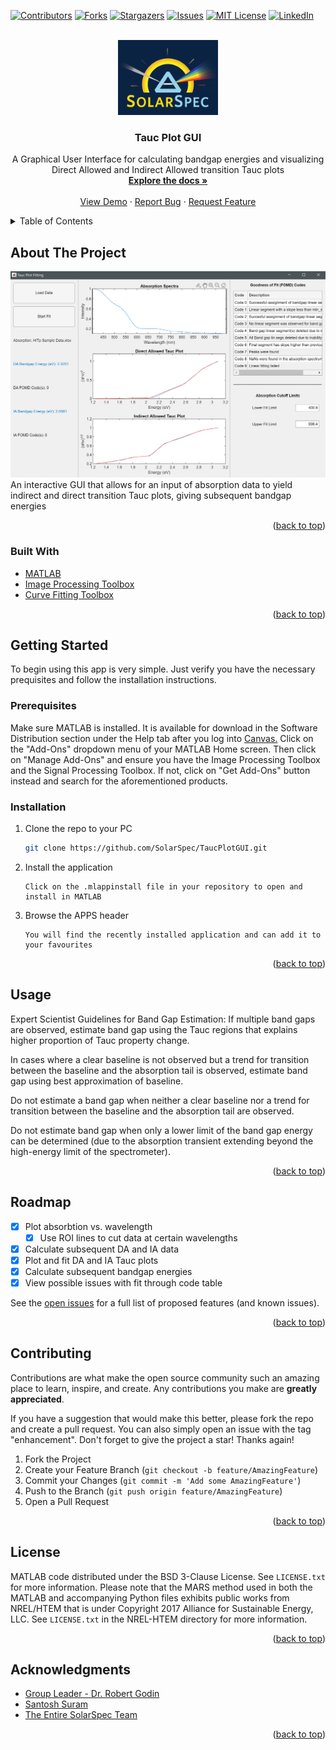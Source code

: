 <div id="top"></div>

<!-- PROJECT SHIELDS -->
[![Contributors][contributors-shield]][contributors-url]
[![Forks][forks-shield]][forks-url]
[![Stargazers][stars-shield]][stars-url]
[![Issues][issues-shield]][issues-url]
[![MIT License][license-shield]][license-url]
[![LinkedIn][linkedin-shield]][linkedin-url]



<!-- PROJECT LOGO -->
<br />
<div align="center">
  <a href="https://github.com/SolarSpec/TaucPlotGUI">
    <img src="TaucPlotGUI_resources/logo.png" alt="SolarSpec" width="160" height="120">
  </a>

<h3 align="center">Tauc Plot GUI</h3>

  <p align="center">
    A Graphical User Interface for calculating bandgap energies and visualizing Direct Allowed and Indirect Allowed transition Tauc plots
    <br />
    <a href="https://github.com/SolarSpec/TaucPlotGUI"><strong>Explore the docs »</strong></a>
    <br />
    <br />
    <a href="https://github.com/SolarSpec/TaucPlotGUI">View Demo</a>
    ·
    <a href="https://github.com/SolarSpec/TaucPlotGUI/issues">Report Bug</a>
    ·
    <a href="https://github.com/SolarSpec/TaucPlotGUI/issues">Request Feature</a>
  </p>
</div>



<!-- TABLE OF CONTENTS -->
<details>
  <summary>Table of Contents</summary>
  <ol>
    <li>
      <a href="#about-the-project">About The Project</a>
      <ul>
        <li><a href="#built-with">Built With</a></li>
      </ul>
    </li>
    <li>
      <a href="#getting-started">Getting Started</a>
      <ul>
        <li><a href="#prerequisites">Prerequisites</a></li>
        <li><a href="#installation">Installation</a></li>
      </ul>
    </li>
    <li><a href="#usage">Usage</a></li>
    <li><a href="#roadmap">Roadmap</a></li>
    <li><a href="#contributing">Contributing</a></li>
    <li><a href="#license">License</a></li>
    <li><a href="#contact">Contact</a></li>
    <li><a href="#acknowledgments">Acknowledgments</a></li>
  </ol>
</details>



<!-- ABOUT THE PROJECT -->
## About The Project

[![Tauc Screenshot][product-screenshot]](https://solarspec.ok.ubc.ca/)
An interactive GUI that allows for an input of absorption data to yield indirect and direct transition Tauc plots, giving subsequent bandgap energies

<p align="right">(<a href="#top">back to top</a>)</p>



### Built With

* [MATLAB](https://www.mathworks.com/products/matlab.html)
* [Image Processing Toolbox](https://www.mathworks.com/help/images/)
* [Curve Fitting Toolbox](https://www.mathworks.com/help/curvefit/)

<p align="right">(<a href="#top">back to top</a>)</p>



<!-- GETTING STARTED -->
## Getting Started

To begin using this app is very simple. Just verify you have the necessary prequisites and follow the installation instructions.

### Prerequisites

Make sure MATLAB is installed. It is available for download in the Software Distribution section under the Help tab after you log into [Canvas.](https://canvas.ubc.ca/)
Click on the "Add-Ons" dropdown menu of your MATLAB Home screen. Then click on "Manage Add-Ons" and ensure you have the Image Processing Toolbox and the Signal Processing Toolbox. If not, click on "Get Add-Ons" button instead and search for the aforementioned products.


### Installation

1. Clone the repo to your PC
   ```sh
   git clone https://github.com/SolarSpec/TaucPlotGUI.git
   ```
2. Install the application 
   ```
   Click on the .mlappinstall file in your repository to open and install in MATLAB
   ```
3. Browse the APPS header
   ```
   You will find the recently installed application and can add it to your favourites
   ```

<p align="right">(<a href="#top">back to top</a>)</p>



<!-- USAGE EXAMPLES -->
## Usage

Expert Scientist Guidelines for Band Gap Estimation:
If multiple band gaps are observed, estimate band gap using the Tauc regions that explains 
higher proportion of Tauc property change.


In cases where a clear baseline is not observed but a trend for transition between the baseline 
and the absorption tail is observed, estimate band gap using best approximation of baseline.


Do not estimate a band gap when neither a clear baseline nor a trend for transition between the 
baseline and the absorption tail are observed.


Do not estimate band gap when only a lower limit of the band gap energy can be determined (due 
to the absorption transient extending beyond the high-energy limit of the spectrometer).

<!-- Here is a simple example of the app used on a small dataset. The filtering is turned on and we'd like to export all the kinetics data by clicking the "Export CSV Data" button. We can view where the file was saved in the text on the left panel and can then open the CSV file to view the data.

_Please note that the bottom of each CSV contains an extra row of information attributed to the BackgroundLevel data of each TDMS file. This is simply a convention to carry this data if it is loaded back into the PIAS app. If one does not intend to load it back into the app, you may delete this row or store the variables somewhere else in the CSV as to not lose it for future use._

  <div class="row">
    <img src="PIASpectra_resources/ExportButton.png" alt="Export">
  </div>
  <div class="row" style="float:left">
    <img src="PIASpectra_resources/TopCSV.png" alt="Top" style="width:50%;height:50%;padding: 5px"><img src="PIASpectra_resources/BottomCSV.png" alt="Bottom" style="width:50%;height:50%;padding: 5px">
  </div>


_For more information on data filtering and decimation, please refer to the [Documentation](https://www.mathworks.com/help/signal/ref/decimate.html#d123e21788)_ -->

<p align="right">(<a href="#top">back to top</a>)</p>

<!-- ROADMAP -->
## Roadmap

- [X] Plot absorbtion vs. wavelength
  - [X] Use ROI lines to cut data at certain wavelengths
- [X] Calculate subsequent DA and IA data
- [X] Plot and fit DA and IA Tauc plots
- [X] Calculate subsequent bandgap energies
- [X] View possible issues with fit through code table

See the [open issues](https://github.com/SolarSpec/TaucPlotGUI/issues) for a full list of proposed features (and known issues).

<p align="right">(<a href="#top">back to top</a>)</p>

<!-- CONTRIBUTING -->
## Contributing

Contributions are what make the open source community such an amazing place to learn, inspire, and create. Any contributions you make are **greatly appreciated**.

If you have a suggestion that would make this better, please fork the repo and create a pull request. You can also simply open an issue with the tag "enhancement".
Don't forget to give the project a star! Thanks again!

1. Fork the Project
2. Create your Feature Branch (`git checkout -b feature/AmazingFeature`)
3. Commit your Changes (`git commit -m 'Add some AmazingFeature'`)
4. Push to the Branch (`git push origin feature/AmazingFeature`)
5. Open a Pull Request

<p align="right">(<a href="#top">back to top</a>)</p>

<!-- LICENSE -->
## License

MATLAB code distributed under the BSD 3-Clause License. See `LICENSE.txt` for more information. Please note that the MARS method used in both the MATLAB and accompanying Python files exhibits public works from NREL/HTEM that is under Copyright 2017 Alliance for Sustainable Energy, LLC. See `LICENSE.txt` in the NREL-HTEM directory for more information. 

<p align="right">(<a href="#top">back to top</a>)</p>

<!-- CONTACT --
## Contact

SolarSpec - [SolarSpec Website](https://solarspec.ok.ubc.ca/) - vidihari@student.ubc.ca

Project Link: [https://github.com/SolarSpec/TaucPlotGUI](https://github.com/SolarSpec/TaucPlotGUI)

<p align="right">(<a href="#top">back to top</a>)</p>

<!-- ACKNOWLEDGMENTS -->
## Acknowledgments

* [Group Leader - Dr. Robert Godin](https://solarspec.ok.ubc.ca/people/)
* [Santosh Suram](https://pubs.acs.org/doi/abs/10.1021/acscombsci.6b00053)
* [The Entire SolarSpec Team](https://solarspec.ok.ubc.ca/people/)

<p align="right">(<a href="#top">back to top</a>)</p>

<!-- MARKDOWN LINKS & IMAGES -->
<!-- https://www.markdownguide.org/basic-syntax/#reference-style-links -->
[contributors-shield]: https://img.shields.io/github/contributors/SolarSpec/TaucPlotGUI.svg?style=for-the-badge
[contributors-url]: https://github.com/SolarSpec/TaucPlotGUI/graphs/contributors
[forks-shield]: https://img.shields.io/github/forks/SolarSpec/TaucPlotGUI.svg?style=for-the-badge
[forks-url]: https://github.com/SolarSpec/TaucPlotGUI/network/members
[stars-shield]: https://img.shields.io/github/stars/SolarSpec/TaucPlotGUI.svg?style=for-the-badge
[stars-url]: https://github.com/SolarSpec/TaucPlotGUI/stargazers
[issues-shield]: https://img.shields.io/github/issues/SolarSpec/TaucPlotGUI.svg?style=for-the-badge
[issues-url]: https://github.com/SolarSpec/TaucPlotGUI/issues
[license-shield]: https://img.shields.io/github/license/SolarSpec/TaucPlotGUI.svg?style=for-the-badge
[license-url]: https://github.com/SolarSpec/TaucPlotGUI/blob/main/LICENSE.txt
[linkedin-shield]: https://img.shields.io/badge/-LinkedIn-black.svg?style=for-the-badge&logo=linkedin&colorB=555
[linkedin-url]: https://linkedin.com/in/haris-vidimlic-06730019b/
[product-screenshot]: TaucPlotGUI_resources/Screenshot.png
